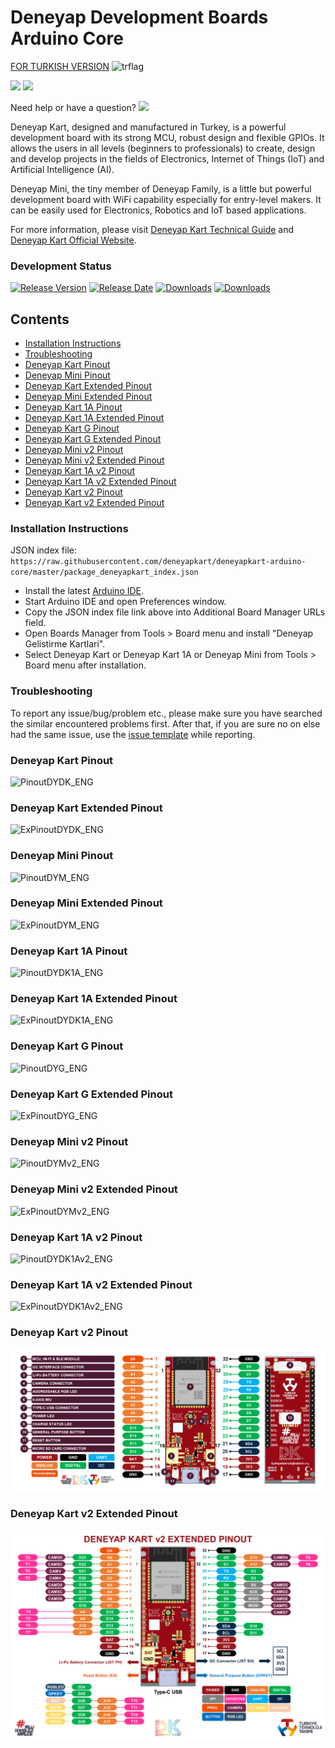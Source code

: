 # Deneyap Development Boards Arduino Core
[FOR TURKISH VERSION](docs/README_tr.md) ![trflag](docs/tr.png)

[![](https://img.shields.io/badge/OfficialWebsite-passing-880414)](https://deneyapkart.org/)  [![](https://img.shields.io/badge/docs-passing-487c17)](https://docs.deneyapkart.org/en/)

Need help or have a question? [![](https://img.shields.io/badge/forum-passing-167cc9)](https://forum.deneyapkart.org/)

Deneyap Kart, designed and manufactured in Turkey, is a powerful development board with its strong MCU, robust design and flexible GPIOs. It allows the users in all levels (beginners to professionals) to create, design and develop projects in the fields of Electronics, Internet of Things (IoT) and Artificial Intelligence (AI).

Deneyap Mini, the tiny member of Deneyap Family, is a little but powerful development board with WiFi capability especially for entry-level makers. It can be easily used for Electronics, Robotics and IoT based applications.

For more information, please visit [Deneyap Kart Technical Guide](https://docs.deneyapkart.org/#deneyap-kart) and [Deneyap Kart Official Website](https://deneyapkart.org).

### Development Status

 [![Release Version](https://img.shields.io/github/v/release/deneyapkart/deneyapkart-arduino-core?color=880414)](https://github.com/deneyapkart/deneyapkart-arduino-core/releases/latest/) [![Release Date](https://img.shields.io/github/release-date/deneyapkart/deneyapkart-arduino-core?color=487c17)](https://github.com/deneyapkart/deneyapkart-arduino-core/releases/latest/) [![Downloads](https://img.shields.io/github/downloads/deneyapkart/deneyapkart-arduino-core/latest/total?color=167cc9)](https://github.com/deneyapkart/deneyapkart-arduino-core/releases/latest/) [![Downloads](https://img.shields.io/github/downloads/deneyapkart/deneyapkart-arduino-core/total?color=167cc9)](https://github.com/deneyapkart/deneyapkart-arduino-core/releases/latest/)

## Contents
- [Installation Instructions](#installation-instructions)
- [Troubleshooting](#troubleshooting)
- [Deneyap Kart Pinout](#deneyap-kart-pinout)
- [Deneyap Mini Pinout](#deneyap-mini-pinout)
- [Deneyap Kart Extended Pinout](#deneyap-kart-extended-pinout)
- [Deneyap Mini Extended Pinout](#deneyap-mini-extended-pinout)
- [Deneyap Kart 1A Pinout](#deneyap-kart-1a-pinout)
- [Deneyap Kart 1A Extended Pinout](#deneyap-kart-1a-extended-pinout)
- [Deneyap Kart G Pinout](#deneyap-kart-g-pinout)
- [Deneyap Kart G Extended Pinout](#deneyap-kart-g-extended-pinout)
- [Deneyap Mini v2 Pinout](#deneyap-mini-v2-pinout)
- [Deneyap Mini v2 Extended Pinout](#deneyap-mini-v2-extended-pinout)
- [Deneyap Kart 1A v2 Pinout](#deneyap-kart-1a-v2-pinout)
- [Deneyap Kart 1A v2 Extended Pinout](#deneyap-kart-1a-v2-extended-pinout)
- [Deneyap Kart v2 Pinout](#deneyap-kart-v2-pinout)
- [Deneyap Kart v2 Extended Pinout](#deneyap-kart-v2-extended-pinout)

### Installation Instructions
JSON index file: `https://raw.githubusercontent.com/deneyapkart/deneyapkart-arduino-core/master/package_deneyapkart_index.json`

- Install the latest [Arduino IDE](https://www.arduino.cc/en/software).
- Start Arduino IDE and open Preferences window.
- Copy the JSON index file link above into Additional Board Manager URLs field.
- Open Boards Manager from Tools > Board menu and install "Deneyap Gelistirme Kartlari".
- Select Deneyap Kart or Deneyap Kart 1A or Deneyap Mini from Tools > Board menu after installation.

### Troubleshooting
To report any issue/bug/problem etc., please make sure you have searched the similar encountered problems first. After that, if you are sure no on else had the same issue, use the [issue template](.github/ISSUE_TEMPLATE/bug_report.md) while reporting.  

### Deneyap Kart Pinout
![PinoutDYDK_ENG](docs/DeneyapKart_PinoutEng_mpv1.0.png)

### Deneyap Kart Extended Pinout
![ExPinoutDYDK_ENG](docs/DeneyapKart_ExtendedPinOutEng_mpv1.0.png)

### Deneyap Mini Pinout
![PinoutDYM_ENG](docs/DeneyapMini_PinOutEng_mpv1.0.png)

### Deneyap Mini Extended Pinout
![ExPinoutDYM_ENG](docs/DeneyapMini_ExtendedPinOutEng_mpv1.0.png)

### Deneyap Kart 1A Pinout
![PinoutDYDK1A_ENG](docs/DeneyapKart1A_PinOutEng_mpv1.0.png)

### Deneyap Kart 1A Extended Pinout
![ExPinoutDYDK1A_ENG](docs/DeneyapKart1A_ExtendedPinOutEng_mpv1.0.png)

### Deneyap Kart G Pinout
![PinoutDYG_ENG](docs/DeneyapKartG_PinOutEng_mpv1.0.png)

### Deneyap Kart G Extended Pinout
![ExPinoutDYG_ENG](docs/DeneyapKartG_ExtendedPinOutEng_mpv1.0.png)

### Deneyap Mini v2 Pinout
![PinoutDYMv2_ENG](docs/DeneyapMini_PinOutEng_mpv2.0.png)

### Deneyap Mini v2 Extended Pinout
![ExPinoutDYMv2_ENG](docs/DeneyapMini_ExtendedPinOutEng_mpv2.0.png)

### Deneyap Kart 1A v2 Pinout
![PinoutDYDK1Av2_ENG](docs/DeneyapKart1A_PinOutEng_mpv2.0.png)

### Deneyap Kart 1A v2 Extended Pinout
![ExPinoutDYDK1Av2_ENG](docs/DeneyapKart1A_ExtendedPinOutEng_mpv2.0.png)

### Deneyap Kart v2 Pinout
![PinoutDYDKv2_ENG](docs/DeneyapKart_PinOutEng_mpv2.0.png)

### Deneyap Kart v2 Extended Pinout
![ExPinoutDYDKv2_ENG](docs/DeneyapKart_ExtendedPinOutEng_mpv2.0.png)
